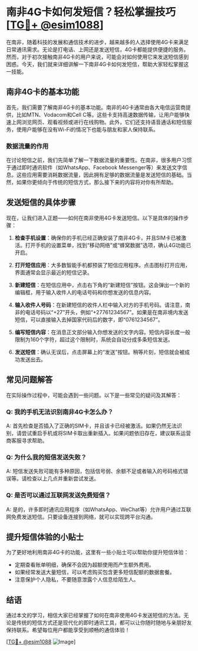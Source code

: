 # 南非4G卡如何发短信？轻松掌握技巧[[TG💪+ @esim1088](https://t.me/s/esim1088)]

在南非，随着科技的发展和通信技术的进步，越来越多的人选择使用4G卡来满足日常通讯需求。无论是打电话、上网还是发送短信，4G卡都能提供便捷的服务。然而，对于初次接触南非4G卡的用户来说，可能会对如何使用它来发送短信感到困惑。今天，我们就来详细讲解一下南非4G卡如何发短信，帮助大家轻松掌握这一技能。

## 南非4G卡的基本功能

首先，我们需要了解南非4G卡的基本功能。南非的4G卡通常由各大电信运营商提供，比如MTN、Vodacom和Cell C等。这些卡支持高速数据传输，让用户能够快速上网浏览网页、观看视频或进行在线购物。此外，它们还支持语音通话和短信服务，使用户能够在没有Wi-Fi的情况下也能与朋友和家人保持联系。

### 数据流量的作用

在讨论短信之前，我们先简单了解一下数据流量的重要性。在南非，很多用户习惯于通过即时通讯软件（如WhatsApp、Facebook Messenger等）来发送文字信息。这些应用需要消耗数据流量，因此拥有足够的数据流量是发送短信的基础。当然，如果你更倾向于传统的短信方式，那么接下来的内容将对你有所帮助。

## 发送短信的具体步骤

现在，让我们进入正题——如何在南非使用4G卡发送短信。以下是具体的操作步骤：

1. **检查手机设置**：确保你的手机已经正确安装了南非4G卡，并且SIM卡已被激活。打开手机的设置菜单，找到“移动网络”或“蜂窝数据”选项，确认4G功能已开启。

2. **打开短信应用**：大多数智能手机都预装了短信应用程序。点击图标打开应用，界面通常会显示最近的短信记录。

3. **新建短信**：在短信应用中，点击右下角的“新建短信”按钮。这会弹出一个新的编辑框，用于输入收件人的电话号码和你想发送的信息内容。

4. **输入收件人号码**：在新建短信的收件人栏中输入对方的手机号码。请注意，南非的电话号码以“+27”开头，例如“+27761234567”。如果是在南非境内发送短信，可以直接输入去掉国家代码后的数字，即“0761234567”。

5. **编写短信内容**：在消息正文部分输入你想发送的文字内容。短信内容长度一般限制为160个字符，超过这个限制时，系统会自动分成多条短信发送。

6. **发送短信**：确认无误后，点击屏幕上的“发送”按钮。稍等片刻，短信就会被成功发送出去。

## 常见问题解答

在实际操作过程中，可能会遇到一些问题。以下是一些常见的疑问及其解答：

### Q: 我的手机无法识别南非4G卡怎么办？

A: 首先检查是否插入了正确的SIM卡，并且该卡已经被激活。如果仍然无法识别，请尝试重启手机或将SIM卡取出重新插入。如果问题依旧存在，建议联系运营商客服寻求帮助。

### Q: 为什么我的短信发送失败？

A: 短信发送失败可能有多种原因，包括信号弱、余额不足或者输入的号码格式错误等。请检查以上几点并重新尝试发送。

### Q: 是否可以通过互联网发送免费短信？

A: 是的，许多即时通讯应用程序（如WhatsApp、WeChat等）允许用户通过互联网免费发送短信。只要设备连接到网络，就可以实现跨平台沟通。

## 提升短信体验的小贴士

为了更好地利用南非4G卡的功能，这里有一些小贴士可以帮助你提升短信体验：

- 定期查看账单明细，确保不会因为超额使用而产生额外费用。
- 如果经常发送大量短信，可以考虑购买包含更多短信配额的数据套餐。
- 注意保护个人隐私，不要随意泄露个人信息给陌生人。

## 结语

通过本文的学习，相信大家已经掌握了如何在南非使用4G卡发送短信的方法。无论是传统的短信方式还是现代化的即时通讯工具，都可以让你随时随地与亲朋好友保持联系。希望每位用户都能享受到顺畅的通信体验！

[[TG💪+ @esim1088](https://t.me/s/esim1088) ![Image](https://i.postimg.cc/4NQfJmqS/Snipaste-2025-05-13-00-14-12.png)]